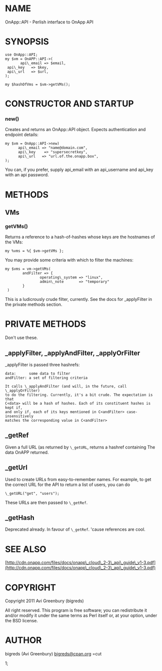 # NAME

OnApp::API - Perlish interface to OnApp API

# SYNOPSIS

    use OnApp::API;
    my $vm = OnAPP::API->(
           api\_email => $email,
	 api\_key   => $key,
	 api\_url   => $url,
    );

    my $hashOfVms = $vm->getVMs();

# CONSTRUCTOR AND STARTUP

### new()

Creates and returns an OnApp::API object. Expects authentication and endpoint details:

    my $vm = OnApp::API->new)
          api\_email => "name@domain.com",
          api\_key	  => "supersecretkey",
          api\_url   => "url.of.the.onapp.box",
    );

You can, if you prefer, supply api\_email with an api\_username and api\_key with an api password.

# METHODS

## VMs

### getVMs()

Returns a reference to a hash-of-hashes whose keys are the hostnames of the VMs:

    my %vms = %{ $vm->getVMs };

You may provide some criteria with which to filter the machines:

    my $vms = vm->getVMs(
            andFilter => {
                    operating\_system => "linux",
                    admin\_note       => "temporary"
            }
     )

This is a ludicrously crude filter, currently. See the docs for \_applyFilter in the
private methods section.

# PRIVATE METHODS

Don't use these.

## _applyFilter, _applyAndFilter, _applyOrFilter

\_applyFilter is passed three hashrefs:

    data:      some data to filter
    andFilter: a set of filtering criteria

    It calls \_applyAndFilter (and will, in the future, call \_applyOrFilter)
    to do the filtering. Currently, it's a bit crude. The expectation is that
    C<data> will be a hash of hashes. Each of its constituent hashes is kept if, 
    and only if, each of its keys mentioned in C<andFilter> case-insensitively
    matches the corresponding value in C<andFilter>

## _getRef

Given a full URL (as returned by `\_getURL`, returns a hashref containing
The data OnAPP returned.

## _getUrl
Used to create URLs from easy-to-remember names. For example, to get
the correct URL for the API to return a list of users, you can do

    \_getURL("get", "users");

These URLs are then passed to `\_getRef`.

## _getHash

Deprecated already. In favour of `\_getRef`. 'cause references are cool.

# SEE ALSO

[http://cdn.onapp.com/files/docs/onapp\_cloud\_2-3\_api\_guide\_v1-3.pdf](http://cdn.onapp.com/files/docs/onapp\_cloud\_2-3\_api\_guide\_v1-3.pdf)

# COPYRIGHT

Copyright 2011 Avi Greenbury (bigreds)

All right reserved. This program is free software; you can redistribute it and/or modify 
it under the same terms as Perl itself or, at your option, under the BSD license.

# AUTHOR
  bigreds (Avi Greenbury) bigreds@cpan.org
=cut

1;